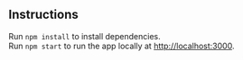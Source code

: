## Instructions
Run `npm install` to install dependencies.<br>
Run `npm start` to run the app locally at [http://localhost:3000](http://localhost:3000).
